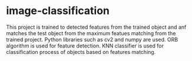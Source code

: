 # image-classification
This project is  trained to detected features from the trained object and anf matches the test object from the maximum featues matching from the trained project.
Python libraries such as cv2 and numpy are used.
ORB algorithm is used for feature detection.
KNN classifier is used for classification process of objects based on features matching.
